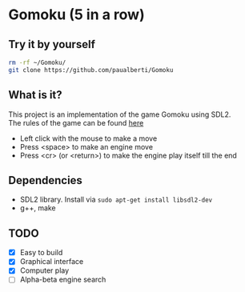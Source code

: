 # Gomoku (5 in a row)

## Try it by yourself

```Bash
rm -rf ~/Gomoku/
git clone https://github.com/paualberti/Gomoku
```

## What is it?

This project is an implementation of the game Gomoku using SDL2.<br>
The rules of the game can be found [here](https://en.wikipedia.org/wiki/Gomoku)

* Left click with the mouse to make a move
* Press \<space\> to make an engine move
* Press \<cr\> (or \<return\>) to make the engine play itself till the end

## Dependencies

* SDL2 library. Install via `sudo apt-get install libsdl2-dev`
* g++, make

## TODO

* [x] Easy to build
* [x] Graphical interface
* [x] Computer play
* [ ] Alpha-beta engine search
